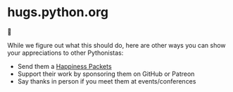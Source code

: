 # hugs.python.org

🤗

While we figure out what this should do, here are other ways
you can show your appreciations to other Pythonistas:

- Send them a [Happiness Packets](https://www.happinesspackets.io/)
- Support their work by sponsoring them on GitHub or Patreon
- Say thanks in person if you meet them at events/conferences

